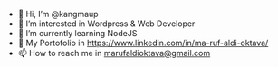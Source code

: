 - 👋 Hi, I’m @kangmaup
- 👀 I’m interested in Wordpress & Web Developer
- 🌱 I’m currently learning NodeJS
- 💞️ My Portofolio in https://www.linkedin.com/in/ma-ruf-aldi-oktava/
- 📫 How to reach me in marufaldioktava@gmail.com

<!---
kangmaup/kangmaup is a ✨ special ✨ repository because its `README.md` (this file) appears on your GitHub profile.
You can click the Preview link to take a look at your changes.
--->

